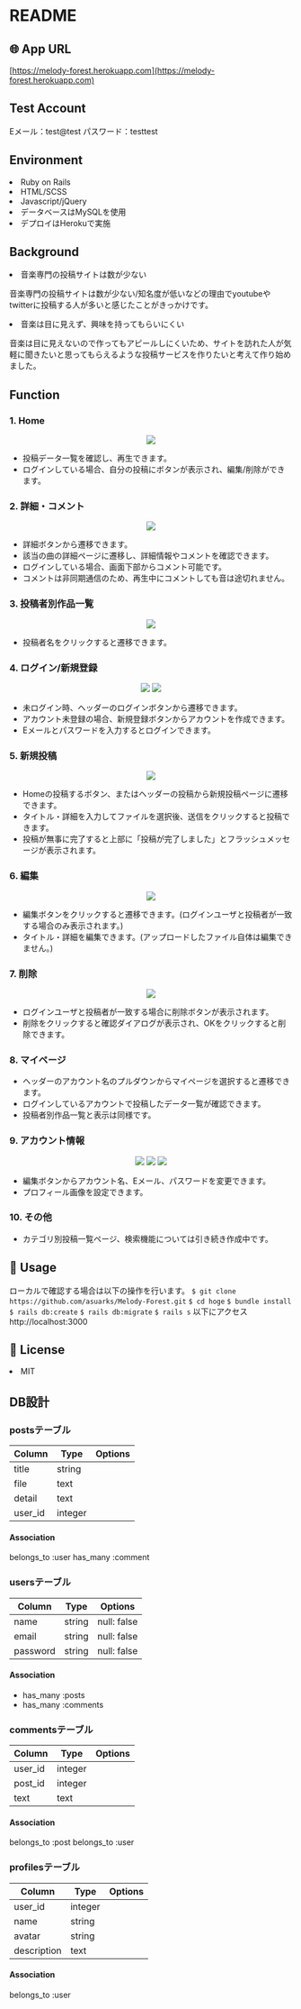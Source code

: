 # README

## 🌐 App URL
[https://melody-forest.herokuapp.com](https://melody-forest.herokuapp.com)


## Test Account
Eメール：test@test
パスワード：testtest


## Environment
<li>Ruby on Rails</li>
<li>HTML/SCSS</li>
<li>Javascript/jQuery</li>
<li>データベースはMySQLを使用</li>
<li>デプロイはHerokuで実施</li>


## Background
<li>音楽専門の投稿サイトは数が少ない</li>

音楽専門の投稿サイトは数が少ない/知名度が低いなどの理由でyoutubeやtwitterに投稿する人が多いと感じたことがきっかけです。


<li>音楽は目に見えず、興味を持ってもらいにくい</li>

音楽は目に見えないので作ってもアピールしにくいため、サイトを訪れた人が気軽に聞きたいと思ってもらえるような投稿サービスを作りたいと考えて作り始めました。


## Function
### 1. Home
<p align="center">
  <img src="https://user-images.githubusercontent.com/65595354/87685290-2cf21e00-c7be-11ea-867c-d1f0f4f8df00.png">  
</p>
<ul>
  <li>投稿データ一覧を確認し、再生できます。</li>
  <li>ログインしている場合、自分の投稿にボタンが表示され、編集/削除ができます。</li>
</ul>

### 2. 詳細・コメント
<p align="center">
  <img src="https://user-images.githubusercontent.com/65595354/87700849-f6260300-c7d1-11ea-9952-7a88551da98c.png">  
</p>
<ul>
  <li>詳細ボタンから遷移できます。</li>
  <li>該当の曲の詳細ページに遷移し、詳細情報やコメントを確認できます。</li>
  <li>ログインしている場合、画面下部からコメント可能です。</li>
  <li>コメントは非同期通信のため、再生中にコメントしても音は途切れません。</li>
</ul>

### 3. 投稿者別作品一覧
<p align="center">
  <img src="https://user-images.githubusercontent.com/65595354/87758266-1e037e00-c847-11ea-8c7d-455ecf6a7fad.png">  
</p>
<ul>
  <li>投稿者名をクリックすると遷移できます。</li>
</ul>

### 4. ログイン/新規登録
<p align="center">
  <img src="https://user-images.githubusercontent.com/65595354/87758642-cb769180-c847-11ea-85fc-1103ca832aa9.png">  
    <img src="https://user-images.githubusercontent.com/65595354/87758434-6cb11800-c847-11ea-8210-9e08f3cd549f.png">  
</p>
<ul>
  <li>未ログイン時、ヘッダーのログインボタンから遷移できます。</li>
  <li>アカウント未登録の場合、新規登録ボタンからアカウントを作成できます。</li>
  <li>Eメールとパスワードを入力するとログインできます。</li>
</ul>

### 5. 新規投稿
<p align="center">
  <img src="https://user-images.githubusercontent.com/65595354/87758822-23ad9380-c848-11ea-8fc7-0f4d3a0774c4.png">  
</p>
<ul>
  <li>Homeの投稿するボタン、またはヘッダーの投稿から新規投稿ページに遷移できます。</li>
  <li>タイトル・詳細を入力してファイルを選択後、送信をクリックすると投稿できます。</li>
  <li>投稿が無事に完了すると上部に「投稿が完了しました」とフラッシュメッセージが表示されます。</li>
</ul>

### 6. 編集
<p align="center">
  <img src="https://user-images.githubusercontent.com/65595354/87758915-5f485d80-c848-11ea-95dd-86ec6214c485.png">  
</p>
<ul>
  <li>編集ボタンをクリックすると遷移できます。(ログインユーザと投稿者が一致する場合のみ表示されます。)</li>
  <li>タイトル・詳細を編集できます。(アップロードしたファイル自体は編集できません。)</li>
</ul>

### 7. 削除
<p align="center">
  <img src="https://user-images.githubusercontent.com/65595354/87759352-22c93180-c849-11ea-9032-92594ef195e3.png">  
</p>
<ul>
  <li>ログインユーザと投稿者が一致する場合に削除ボタンが表示されます。</li>
  <li>削除をクリックすると確認ダイアログが表示され、OKをクリックすると削除できます。</li>
</ul>

### 8. マイページ
<ul>
  <li>ヘッダーのアカウント名のプルダウンからマイページを選択すると遷移できます。</li>
  <li>ログインしているアカウントで投稿したデータ一覧が確認できます。</li>
  <li>投稿者別作品一覧と表示は同様です。</li>
</ul>

### 9. アカウント情報
<p align="center">
  <img src="https://user-images.githubusercontent.com/65595354/87759678-a5ea8780-c849-11ea-8013-f584e7331e6a.png">  
    <img src="https://user-images.githubusercontent.com/65595354/87759816-d7fbe980-c849-11ea-9b47-d974d33c1007.png">  
    <img src="https://user-images.githubusercontent.com/65595354/87760255-71c39680-c84a-11ea-8603-a2bbdc018f16.png">  
</p>
<ul>
  <li>編集ボタンからアカウント名、Eメール、パスワードを変更できます。</li>
  <li>プロフィール画像を設定できます。</li>
</ul>

### 10. その他
<ul>
  <li>カテゴリ別投稿一覧ページ、検索機能については引き続き作成中です。</li>
</ul>


## 💬 Usage
ローカルで確認する場合は以下の操作を行います。
`$ git clone https://github.com/asuarks/Melody-Forest.git`
`$ cd hoge`
`$ bundle install`
`$ rails db:create`
`$ rails db:migrate`
`$ rails s`
以下にアクセス
http://localhost:3000


## 🎫 License
<li>MIT</li>


## DB設計
### postsテーブル
|Column|Type|Options|
|------|----|-------|
|title|string||
|file|text||
|detail|text||
|user_id|integer||
#### Association
belongs_to :user
has_many :comment
<!-- validates :title, :file, presence: true -->

### usersテーブル
|Column|Type|Options|
|------|----|-------|
|name|string|null: false|
|email|string|null: false|
|password|string|null: false|
#### Association
- has_many :posts
- has_many :comments
<!-- validates :name, presence: true -->

### commentsテーブル
|Column|Type|Options|
|------|----|-------|
|user_id|integer||
|post_id|integer||
|text|text||
#### Association
belongs_to :post
belongs_to :user
<!-- validates :text, presence: true -->

### profilesテーブル
|Column|Type|Options|
|------|----|-------|
|user_id|integer||
|name|string||
|avatar|string||
|description|text||
#### Association
belongs_to :user
